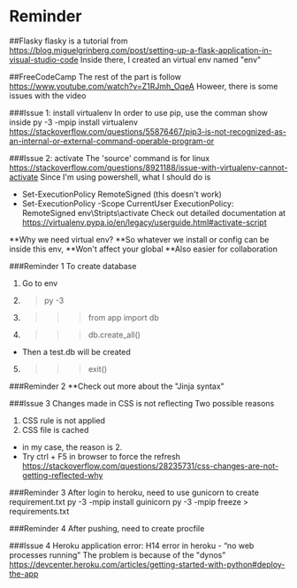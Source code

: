 
# Reminder


##Flasky
flasky is a tutorial from
https://blog.miguelgrinberg.com/post/setting-up-a-flask-application-in-visual-studio-code
Inside there, I created an virtual env named "env"



##FreeCodeCamp
The rest of the part is follow 
https://www.youtube.com/watch?v=Z1RJmh_OqeA
Howeer, there is some issues with the video

###Issue 1: install virtualenv
In order to use pip, use the comman show inside 
py -3 -mpip install virtualenv
https://stackoverflow.com/questions/55876467/pip3-is-not-recognized-as-an-internal-or-external-command-operable-program-or

###Issue 2: activate
The 'source' command is for linux 
https://stackoverflow.com/questions/8921188/issue-with-virtualenv-cannot-activate
Since I'm using powershell, what I should do is
- Set-ExecutionPolicy RemoteSigned (this doesn't work)
- Set-ExecutionPolicy -Scope CurrentUser
  ExecutionPolicy: RemoteSigned
  env\Stripts\activate
Check out detailed documentation at
https://virtualenv.pypa.io/en/legacy/userguide.html#activate-script


**Why we need virtual env?
**So whatever we install or config can be inside this env, 
**Won't affect your global
**Also easier for collaboration


###Reminder 1
To create database
1. Go to env
2. > py -3
3. >>> from app import db
4. >>> db.create_all()
- Then a test.db will be created
5. >>> exit()

###Reminder 2
**Check out more about the "Jinja syntax" 


###Issue 3
Changes made in CSS is not reflecting
Two possible reasons
1. CSS rule is not applied
2. CSS file is cached
- in my case, the reason is 2.
- Try ctrl + F5 in browser to force the refresh
https://stackoverflow.com/questions/28235731/css-changes-are-not-getting-reflected-why


###Reminder 3
After login to heroku, need to use gunicorn to create requirement.txt
py -3 -mpip install guinicorn
py -3 -mpip freeze > requirements.txt

###Reminder 4 After pushing, need to create procfile

###Issue 4
Heroku application error: H14 error in heroku - “no web processes running”
The problem is because of the "dynos"
https://devcenter.heroku.com/articles/getting-started-with-python#deploy-the-app
